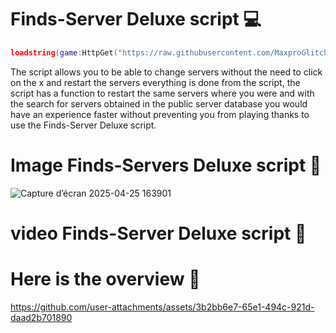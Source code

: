 # Finds-Server Deluxe script 💻
```lua
loadstring(game:HttpGet("https://raw.githubusercontent.com/MaxproGlitcher/Finds-Servers/refs/heads/main/Finds%20Servers%20Code"))()
```

The script allows you to be able to change servers without the need to click on the x and restart the servers everything is done from the script, the script has a function to restart the same servers where you were and with the search for servers obtained in the public server database you would have an experience faster without preventing you from playing thanks to use the Finds-Server Deluxe script.




# Image Finds-Servers Deluxe script 👀
![Capture d’écran 2025-04-25 163901](https://github.com/user-attachments/assets/f45f8fd3-8061-42a9-889d-3710631f3c2f)


# video Finds-Server Deluxe script 👀

# Here is the overview 👀

https://github.com/user-attachments/assets/3b2bb6e7-65e1-494c-921d-daad2b701890

